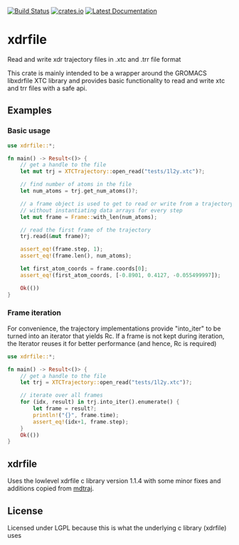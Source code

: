 [![Build Status](https://travis-ci.com/danijoo/xdrfile.svg?branch=master)](https://travis-ci.com/danijoo/xdrfile) [![crates.io](https://img.shields.io/badge/crates.io-orange.svg?longCache=true)](https://www.crates.io/crates/xdrfile) [![Latest Documentation](https://docs.rs/xdrfile/badge.svg)](https://docs.rs/xdrfile)

# xdrfile
Read and write xdr trajectory files in .xtc and .trr file format

This crate is mainly intended to be a wrapper around the GROMACS libxdrfile
XTC library and provides basic functionality to read and write xtc and trr
files with a safe api.

## Examples
### Basic usage
```rust
use xdrfile::*;

fn main() -> Result<()> {
    // get a handle to the file
    let mut trj = XTCTrajectory::open_read("tests/1l2y.xtc")?;

    // find number of atoms in the file
    let num_atoms = trj.get_num_atoms()?;

    // a frame object is used to get to read or write from a trajectory
    // without instantiating data arrays for every step
    let mut frame = Frame::with_len(num_atoms);

    // read the first frame of the trajectory
    trj.read(&mut frame)?;

    assert_eq!(frame.step, 1);
    assert_eq!(frame.len(), num_atoms);

    let first_atom_coords = frame.coords[0];
    assert_eq!(first_atom_coords, [-0.8901, 0.4127, -0.055499997]);

    Ok(())
}
```

### Frame iteration
For convenience, the trajectory implementations provide "into_iter" to
be turned into an iterator that yields Rc<Frame>. If a frame is not kept
during iteration, the Iterator reuses it for better performance (and hence,
Rc is required)

```rust
use xdrfile::*;

fn main() -> Result<()> {
    // get a handle to the file
    let trj = XTCTrajectory::open_read("tests/1l2y.xtc")?;

    // iterate over all frames
    for (idx, result) in trj.into_iter().enumerate() {
        let frame = result?;
        println!("{}", frame.time);
        assert_eq!(idx+1, frame.step);
    }
    Ok(())
}
```

## xdrfile
Uses the lowlevel xdrfile c library version 1.1.4 with some minor fixes and additions copied from [mdtraj](https://github.com/mdtraj/mdtraj).



## License
Licensed under LGPL because this is what the underlying c library (xdrfile) uses
